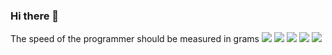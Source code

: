 ### Hi there 👋
The speed of the programmer should be measured in grams
![](http://github-profile-summary-cards.vercel.app/api/cards/profile-details?username=barashF&theme=solarized_dark)
![](https://github-profile-summary-cards.vercel.app/api/cards/most-commit-language?username=MercyFlesh&theme=solarized_dark)
![](https://github-profile-summary-cards.vercel.app/api/cards/repos-per-language?username=MercyFlesh&theme=solarized_dark)
![](http://github-profile-summary-cards.vercel.app/api/cards/stats?username=barashF&theme=solarized_dark)
![](http://github-profile-summary-cards.vercel.app/api/cards/productive-time?username=barashF&theme=solarized_dark)

<!--
**barashF/barashF** is a ✨ _special_ ✨ repository because its `README.md` (this file) appears on your GitHub profile.

Here are some ideas to get you started:

- 🔭 I’m currently working on ...
- 🌱 I’m currently learning ...
- 👯 I’m looking to collaborate on ...
- 🤔 I’m looking for help with ...
- 💬 Ask me about ...
- 📫 How to reach me: ...
- 😄 Pronouns: ...
- ⚡ Fun fact: ...
-->
